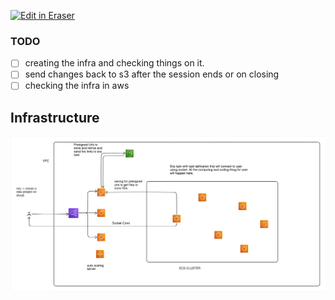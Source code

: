 <p><a target="_blank" href="https://app.eraser.io/workspace/w1ZgGjwVBO79jY50hgzj" id="edit-in-eraser-github-link"><img alt="Edit in Eraser" src="https://firebasestorage.googleapis.com/v0/b/second-petal-295822.appspot.com/o/images%2Fgithub%2FOpen%20in%20Eraser.svg?alt=media&amp;token=968381c8-a7e7-472a-8ed6-4a6626da5501"></a></p>

### TODO
- [ ] creating the infra and checking things on it.
- [ ] send changes back to s3 after the session ends or on closing
- [ ] checking the infra in aws
## Infrastructure
![Figure 1](/.eraser/w1ZgGjwVBO79jY50hgzj___x5zHxXFywrRhggzunmUo8hkkJuG3___---figure---soNYmUMtdf-Dla6JLa77r---figure---BiCXmiq-H9qYGIwdoVGz7A.png "Figure 1")









<!--- Eraser file: https://app.eraser.io/workspace/w1ZgGjwVBO79jY50hgzj --->